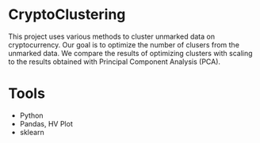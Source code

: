# CryptoClustering
This project uses various methods to cluster unmarked data on cryptocurrency. Our goal is to optimize the number of clusers from the unmarked data. We compare the results of optimizing clusters with scaling to the results obtained with Principal Component Analysis (PCA).

# Tools
* Python
* Pandas, HV Plot
* sklearn